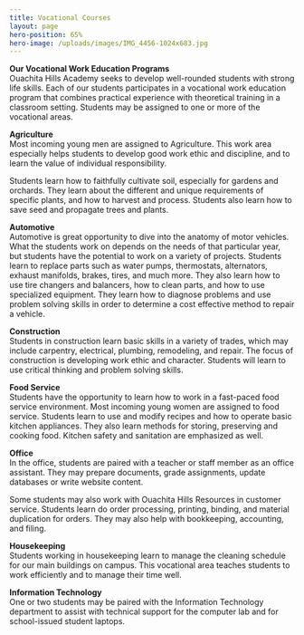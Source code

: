 ```yaml
---
title: Vocational Courses
layout: page
hero-position: 65%
hero-image: /uploads/images/IMG_4456-1024x683.jpg
---
```

**Our Vocational Work Education Programs**  
Ouachita Hills Academy seeks to develop well-rounded students with strong life skills. 
Each of our students participates in a vocational work education program that combines 
practical experience with theoretical training in a classroom setting. Students may be 
assigned to one or more of the vocational areas.

**Agriculture**  
Most incoming young men are assigned to Agriculture. This work area especially helps 
students to develop good work ethic and discipline, and to learn the value of individual 
responsibility.

Students learn how to faithfully cultivate soil, especially for gardens and orchards. They 
learn about the different and unique requirements of specific plants, and how to harvest 
and process. Students also learn how to save seed and propagate trees and plants.

**Automotive**  
Automotive is great opportunity to dive into the anatomy of motor vehicles. What the 
students work on depends on the needs of that particular year, but students have the 
potential to work on a variety of projects. Students learn to replace parts such as water 
pumps, thermostats, alternators, exhaust manifolds, brakes, tires, and much more. They 
also learn how to use tire changers and balancers, how to clean parts, and how to use 
specialized equipment. They learn how to diagnose problems and use problem solving skills 
in order to determine a cost effective method to repair a vehicle.

**Construction**  
Students in construction learn basic skills in a variety of trades, which may include 
carpentry, electrical, plumbing, remodeling, and repair. The focus of construction is 
developing work ethic and character. Students will learn to use critical thinking and 
problem solving skills.

**Food Service**  
Students have the opportunity to learn how to work in a fast-paced food service 
environment. Most incoming young women are assigned to food service. Students learn to 
use and modify recipes and how to operate basic kitchen appliances. They also learn 
methods for storing, preserving and cooking food. Kitchen safety and sanitation are 
emphasized as well.

**Office**  
In the office, students are paired with a teacher or staff member as an office assistant. 
They may prepare documents, grade assignments, update databases or write website content.

Some students may also work with Ouachita Hills Resources in customer service. Students 
learn do order processing, printing, binding, and material duplication for orders. They 
may also help with bookkeeping, accounting, and filing.

**Housekeeping**  
Students working in housekeeping learn to manage the cleaning schedule for our main 
buildings on campus. This vocational area teaches students to work efficiently and to 
manage their time well. 

**Information Technology**  
One or two students may be paired with the Information Technology department to assist 
with technical support for the computer lab and for school-issued student laptops.
